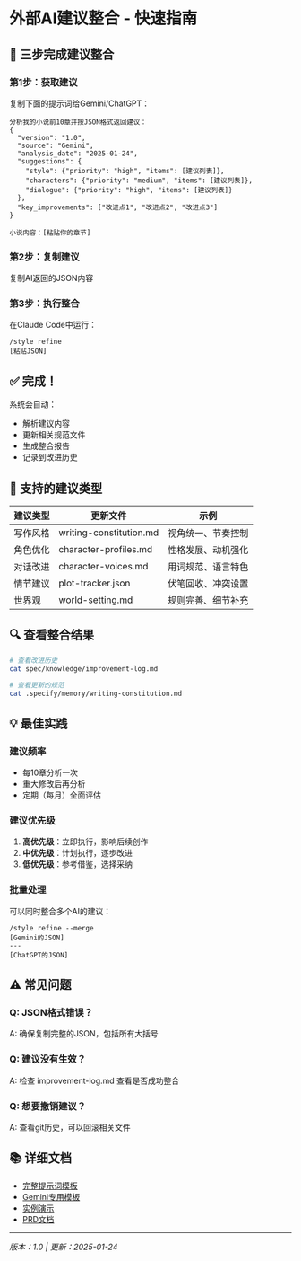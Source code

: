 # 外部AI建议整合 - 快速指南

## 🚀 三步完成建议整合

### 第1步：获取建议
复制下面的提示词给Gemini/ChatGPT：

```
分析我的小说前10章并按JSON格式返回建议：
{
  "version": "1.0",
  "source": "Gemini",
  "analysis_date": "2025-01-24",
  "suggestions": {
    "style": {"priority": "high", "items": [建议列表]},
    "characters": {"priority": "medium", "items": [建议列表]},
    "dialogue": {"priority": "high", "items": [建议列表]}
  },
  "key_improvements": ["改进点1", "改进点2", "改进点3"]
}

小说内容：[粘贴你的章节]
```

### 第2步：复制建议
复制AI返回的JSON内容

### 第3步：执行整合
在Claude Code中运行：
```
/style refine
[粘贴JSON]
```

## ✅ 完成！
系统会自动：
- 解析建议内容
- 更新相关规范文件
- 生成整合报告
- 记录到改进历史

## 📝 支持的建议类型

| 建议类型 | 更新文件 | 示例 |
|---------|---------|------|
| 写作风格 | writing-constitution.md | 视角统一、节奏控制 |
| 角色优化 | character-profiles.md | 性格发展、动机强化 |
| 对话改进 | character-voices.md | 用词规范、语言特色 |
| 情节建议 | plot-tracker.json | 伏笔回收、冲突设置 |
| 世界观 | world-setting.md | 规则完善、细节补充 |

## 🔍 查看整合结果
```bash
# 查看改进历史
cat spec/knowledge/improvement-log.md

# 查看更新的规范
cat .specify/memory/writing-constitution.md
```

## 💡 最佳实践

### 建议频率
- 每10章分析一次
- 重大修改后再分析
- 定期（每月）全面评估

### 建议优先级
1. **高优先级**：立即执行，影响后续创作
2. **中优先级**：计划执行，逐步改进
3. **低优先级**：参考借鉴，选择采纳

### 批量处理
可以同时整合多个AI的建议：
```
/style refine --merge
[Gemini的JSON]
---
[ChatGPT的JSON]
```

## ⚠️ 常见问题

### Q: JSON格式错误？
A: 确保复制完整的JSON，包括所有大括号

### Q: 建议没有生效？
A: 检查 improvement-log.md 查看是否成功整合

### Q: 想要撤销建议？
A: 查看git历史，可以回滚相关文件

## 📚 详细文档
- [完整提示词模板](./ai-suggestion-prompt-template.md)
- [Gemini专用模板](./ai-suggestion-prompt-for-gemini.md)
- [实例演示](./suggestion-integration-examples.md)
- [PRD文档](./PRD-external-suggestion-integration.md)

---
*版本：1.0 | 更新：2025-01-24*